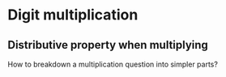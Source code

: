 # Digit multiplication

## Distributive property when multiplying

How to breakdown a multiplication question into simpler parts?

